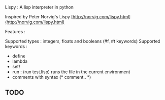 Lispy : A lisp interpreter in python

Inspired by Peter Norvig's Lispy [http://norvig.com/lispy.html](http://norvig.com/lispy.html)

Features :

Supported types : 
integers, floats and booleans (#f, #t keywords)
Supported keywords :
- define
- lambda
- set!
- run  : (run test.lisp) runs the file in the current environment
- comments with syntax (* comment.. *)

TODO
- 

